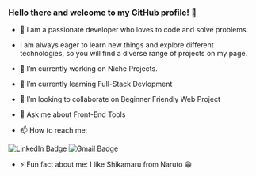 ### Hello there and welcome to my GitHub profile! 👋

<!--
**Chirag2307/Chirag2307** is a ✨ _special_ ✨ repository because its `README.md` (this file) appears on your GitHub profile.

Here are some ideas to get you started:-->
- 🚀 I am a passionate developer who loves to code and solve problems.
-    I am always eager to learn new things and explore different technologies, so you will find a diverse range of projects on my page.

- 🔭 I’m currently working on Niche Projects.

- 🌱 I’m currently learning Full-Stack Devlopment

- 👯 I’m looking to collaborate on Beginner Friendly Web Project

- 💬 Ask me about Front-End Tools

- 📫 How to reach me:
<div id="badges">
  <a href="https://www.linkedin.com/in/chiragsharma23/">
    <img src="https://img.shields.io/badge/LinkedIn-blue?style=for-the-badge&logo=linkedin&logoColor=white" alt="LinkedIn Badge"/>
  </a>
<a href="chirag23072000@gmail.com">
    <img src="https://img.shields.io/badge/Gmail-D14836?style=for-the-badge&logo=gmail&logoColor=white" alt="Gmail Badge"/>
  </a>


- ⚡ Fun fact about me: I like Shikamaru from Naruto 😁


